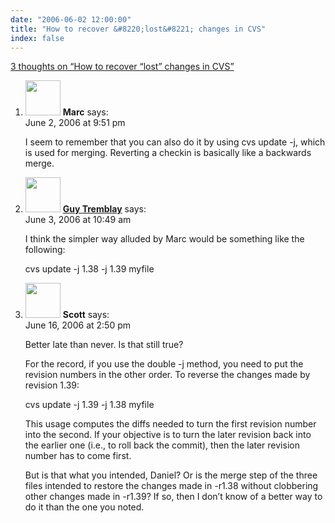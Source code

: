 ```yaml
---
date: "2006-06-02 12:00:00"
title: "How to recover &#8220;lost&#8221; changes in CVS"
index: false
---
```


[3 thoughts on &ldquo;How to recover &#8220;lost&#8221; changes in CVS&rdquo;](/lemire/blog/2006/06-02-how-to-recover-lost-changes-in-cvs)

<ol class="comment-list">
<li id="comment-7275" class="comment even thread-even depth-1">
<div class="comment-author vcard">
<img alt src="https://secure.gravatar.com/avatar/20ad3001cf097c962cfa299e2beaaa08?s=56&#038;d=mm&#038;r=g" srcset="https://secure.gravatar.com/avatar/20ad3001cf097c962cfa299e2beaaa08?s=112&#038;d=mm&#038;r=g 2x" class="avatar avatar-56 photo" height="56" width="56" decoding="async" /> <b class="fn">Marc</b> <span class="says">says:</span> </div>
<div class="comment-metadata"><time datetime="2006-06-02T21:51:36+00:00">June 2, 2006 at 9:51 pm</time></a> </div>
<div class="comment-content">
<p>I seem to remember that you can also do it by using cvs update -j, which is used for merging. Reverting a checkin is basically like a backwards merge.</p>
</div>
</li>
<li id="comment-7391" class="comment odd alt thread-odd thread-alt depth-1">
<div class="comment-author vcard">
<img alt src="https://secure.gravatar.com/avatar/bc88fbddf0c18989f5444d3b70ffd402?s=56&#038;d=mm&#038;r=g" srcset="https://secure.gravatar.com/avatar/bc88fbddf0c18989f5444d3b70ffd402?s=112&#038;d=mm&#038;r=g 2x" class="avatar avatar-56 photo" height="56" width="56" decoding="async" /> <b class="fn"><a href="http://accueil.labunix.uqam.ca/~tremblay/" class="url" rel="ugc external nofollow">Guy Tremblay</a></b> <span class="says">says:</span> </div>
<div class="comment-metadata"><time datetime="2006-06-03T10:49:14+00:00">June 3, 2006 at 10:49 am</time></a> </div>
<div class="comment-content">
<p>I think the simpler way alluded by Marc would be something like the following:</p>
<p>cvs update -j 1.38 -j 1.39 myfile</p>
</div>
</li>
<li id="comment-9701" class="comment even thread-even depth-1">
<div class="comment-author vcard">
<img alt src="https://secure.gravatar.com/avatar/?s=56&#038;d=mm&#038;r=g" srcset="https://secure.gravatar.com/avatar/?s=112&#038;d=mm&#038;r=g 2x" class="avatar avatar-56 photo avatar-default" height="56" width="56" loading="lazy" decoding="async" /> <b class="fn">Scott</b> <span class="says">says:</span> </div>
<div class="comment-metadata"><time datetime="2006-06-16T14:50:25+00:00">June 16, 2006 at 2:50 pm</time></a> </div>
<div class="comment-content">
<p>Better late than never. Is that still true?</p>
<p>For the record, if you use the double -j method, you need to put the revision numbers in the other order. To reverse the changes made by revision 1.39:</p>
<p>cvs update -j 1.39 -j 1.38 myfile</p>
<p>This usage computes the diffs needed to turn the first revision number into the second. If your objective is to turn the later revision back into the earlier one (i.e., to roll back the commit), then the later revision number has to come first.</p>
<p>But is that what you intended, Daniel? Or is the merge step of the three files intended to restore the changes made in -r1.38 without clobbering other changes made in -r1.39? If so, then I don&rsquo;t know of a better way to do it than the one you noted.</p>
</div>
</li>
</ol>
